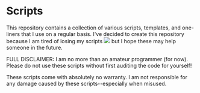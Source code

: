 # Scripts

This repository contains a collection of various scripts, templates, and
one-liners that I use on a regular basis. I've decided to create this repository
because I am tired of losing my scripts ![](https://cdn.frankerfacez.com/emoticon/652079/1) but I hope these may help someone
in the future.

FULL DISCLAIMER: I am no more than an amateur programmer (for now). Please do
not use these scripts without first auditing the code for yourself!

These scripts come with absolutely no warranty. I am not responsible for any
damage caused by these scripts--especially when misused.
